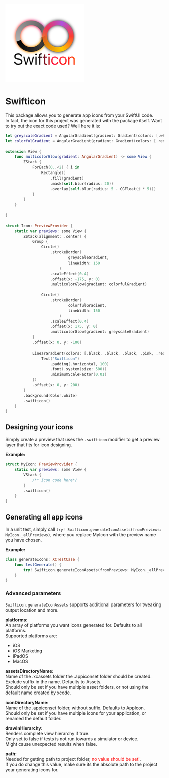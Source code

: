 ![Logo of Swifticon](./logo.png)

# Swifticon

This package allows you to generate app icons from your SwiftUI code.  
In fact, the icon for this project was generated with the package itself. Want to try out the exact code used? Well here it is:

```swift
let greyscaleGradient = AngularGradient(gradient: Gradient(colors: [.white, .black]), center: .center, startAngle: .zero, endAngle: .degrees(520))
let colorfulGradient = AngularGradient(gradient: Gradient(colors: [.red, .yellow, .orange.opacity(0.8), .pink.opacity(0.8), .purple, .red]), center: .center, startAngle: .zero, endAngle: .degrees(360))

extension View {
    func multicolorGlow(gradient: AngularGradient) -> some View {
        ZStack {
            ForEach(0..<2) { i in
                Rectangle()
                    .fill(gradient)
                    .mask(self.blur(radius: 20))
                    .overlay(self.blur(radius: 5 - CGFloat(i * 5)))
            }
        }
    }

}

struct Icon: PreviewProvider {
    static var previews: some View {
        ZStack(alignment: .center) {
            Group {
                Circle()
                    .strokeBorder(
                            greyscaleGradient,
                            lineWidth: 150
                        )
                    .scaleEffect(0.4)
                    .offset(x: -175, y: 0)
                    .multicolorGlow(gradient: colorfulGradient)
                
                Circle()
                    .strokeBorder(
                            colorfulGradient,
                            lineWidth: 150
                        )
                    .scaleEffect(0.4)
                    .offset(x: 175, y: 0)
                    .multicolorGlow(gradient: greyscaleGradient)
            }
            .offset(x: 0, y: -100)
            
            LinearGradient(colors: [.black, .black, .black, .pink, .red, .orange], startPoint: .leading, endPoint: .trailing).mask({
                Text("Swifticon")
                    .padding(.horizontal, 100)
                    .font(.system(size: 500))
                    .minimumScaleFactor(0.01)
            })
            .offset(x: 0, y: 200)
        }
        .background(Color.white)
        .swifticon()
    }
}
```

## Designing your icons
Simply create a preview that uses the `.swifticon` modifier to get a preview layer that fits for icon designing.

**Example:**
```swift
struct MyIcon: PreviewProvider {
    static var previews: some View {
        VStack {
            /** Icon code here*/
        }
        .swifticon()
    }
}
```

## Generating all app icons
In a unit test, simply call `try! Swifticon.generateIconAssets(fromPreviews: MyIcon._allPreviews)`, where you replace MyIcon with the preview name you have chosen.

**Example:**
```swift
class generateIcons: XCTestCase {
    func testGenerate() {
        try! Swifticon.generateIconAssets(fromPreviews: MyIcon._allPreviews)
    }
}
```

### Advanced parameters
`Swifticon.generateIconAssets` supports additional parameters for tweaking output location and more.

**platforms:**  
An array of platforms you want icons generated for. Defaults to all platforms.  
Supported platforms are:
* iOS
* iOS Marketing
* iPadOS
* MacOS

**assetsDirectoryName:**  
Name of the .xcassets folder the .appiconset folder should be created. Exclude suffix in the name. Defaults to Assets.  
Should only be set if you have multiple asset folders, or not using the default name created by xcode.

**iconDirectoryName:**  
Name of the .appiconset folder, without suffix. Defaults to AppIcon.  
Should only be set if you have multiple icons for your application, or renamed the default folder.
     
**drawInHierarchy:**  
Renders complete view hierarchy if true.  
Only set to false if tests is not run towards a simulator or device.  
Might cause unexpected results when false.
     
**path:**  
Needed for getting path to project folder, <font color="red">no value should be set!</font>.  
If you do change this value, make sure its the absolute path to the project your generating icons for.